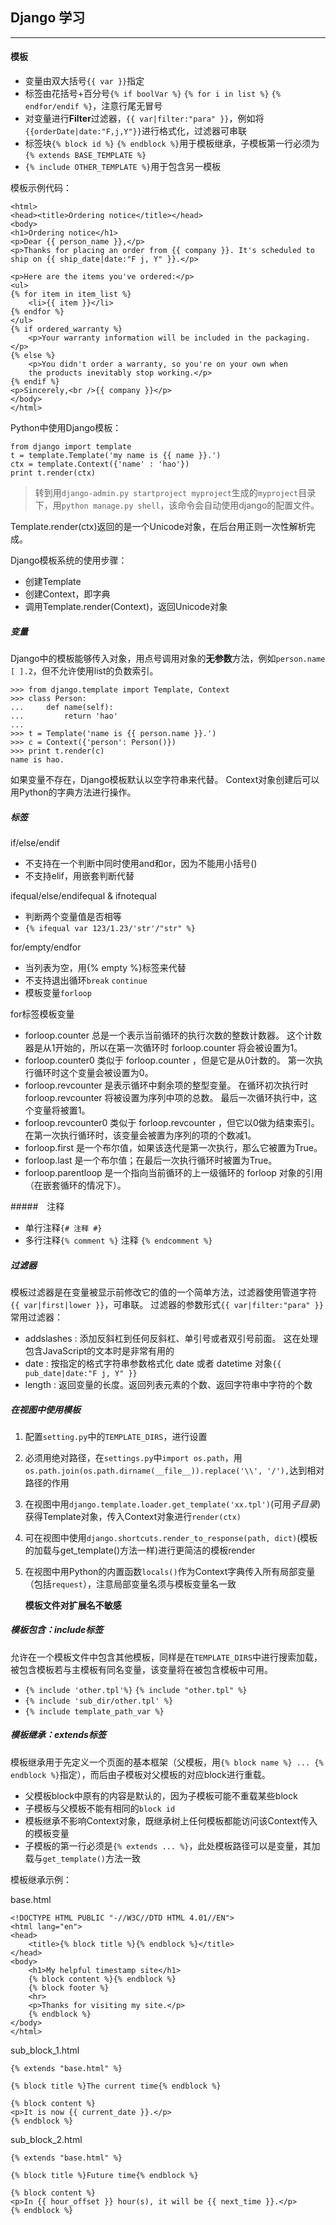 
## Django 学习
---  

#### 模板

* 变量由双大括号`{{ var }}`指定
* 标签由花括号+百分号`{% if boolVar %}` `{% for i in list %}` `{% endfor/endif %}`，注意行尾无冒号
* 对变量进行**Filter**过滤器，`{{ var|filter:"para" }}`，例如将`{{orderDate|date:"F,j,Y"}}`进行格式化，过滤器可串联
* 标签块`{% block id %}` `{% endblock %}`用于模板继承，子模板第一行必须为`{% extends BASE_TEMPLATE %}`
* `{% include OTHER_TEMPLATE %}`用于包含另一模板

模板示例代码：

    <html>
    <head><title>Ordering notice</title></head>
    <body>
    <h1>Ordering notice</h1>
    <p>Dear {{ person_name }},</p>
    <p>Thanks for placing an order from {{ company }}. It's scheduled to
    ship on {{ ship_date|date:"F j, Y" }}.</p>

    <p>Here are the items you've ordered:</p>
    <ul>
    {% for item in item_list %}
        <li>{{ item }}</li>
    {% endfor %}
    </ul>
    {% if ordered_warranty %}
        <p>Your warranty information will be included in the packaging.</p>
    {% else %}
        <p>You didn't order a warranty, so you're on your own when
        the products inevitably stop working.</p>
    {% endif %}
    <p>Sincerely,<br />{{ company }}</p>
    </body>
    </html>

Python中使用Django模板：

    from django import template
    t = template.Template('my name is {{ name }}.')
    ctx = template.Context({'name' : 'hao'})
    print t.render(ctx)

> 转到用`django-admin.py startproject myproject`生成的`myproject`目录下，用`python manage.py shell`，该命令会自动使用django的配置文件。  

Template.render(ctx)返回的是一个Unicode对象，在后台用正则一次性解析完成。

Django模板系统的使用步骤：

* 创建Template
* 创建Context，即字典
* 调用Template.render(Context)，返回Unicode对象

##### 变量

Django中的模板能够传入对象，用点号调用对象的**无参数**方法，例如`person.name` `[ ].2`，但不允许使用list的负数索引。

    >>> from django.template import Template, Context
    >>> class Person:
    ...     def name(self):
    ...         return 'hao'
    ... 
    >>> t = Template('name is {{ person.name }}.')
    >>> c = Context({'person': Person()})
    >>> print t.render(c)
    name is hao.

如果变量不存在，Django模板默认以空字符串来代替。
Context对象创建后可以用Python的字典方法进行操作。

##### 标签

if/else/endif

* 不支持在一个判断中同时使用and和or，因为不能用小括号()
* 不支持elif，用嵌套判断代替

ifequal/else/endifequal & ifnotequal

* 判断两个变量值是否相等
* `{% ifequal var 123/1.23/'str'/"str" %}`

for/empty/endfor

* 当列表为空，用{% empty %}标签来代替
* 不支持退出循环`break` `continue`
* 模板变量`forloop`  
  

for标签模板变量

- forloop.counter 总是一个表示当前循环的执行次数的整数计数器。 这个计数器是从1开始的，所以在第一次循环时 forloop.counter 将会被设置为1。
- forloop.counter0 类似于 forloop.counter ，但是它是从0计数的。 第一次执行循环时这个变量会被设置为0。
- forloop.revcounter 是表示循环中剩余项的整型变量。 在循环初次执行时 forloop.revcounter 将被设置为序列中项的总数。 最后一次循环执行中，这个变量将被置1。
- forloop.revcounter0 类似于 forloop.revcounter ，但它以0做为结束索引。 在第一次执行循环时，该变量会被置为序列的项的个数减1。
- forloop.first 是一个布尔值，如果该迭代是第一次执行，那么它被置为True。
- forloop.last 是一个布尔值；在最后一次执行循环时被置为True。
- forloop.parentloop 是一个指向当前循环的上一级循环的 forloop 对象的引用（在嵌套循环的情况下）。
  

#####　注释

* 单行注释`{# 注释 #}`
* 多行注释`{% comment %}` 注释 `{% endcomment %}`


##### 过滤器

模板过滤器是在变量被显示前修改它的值的一个简单方法，过滤器使用管道字符`{{ var|first|lower }}`，可串联。
过滤器的参数形式`{{ var|filter:"para" }}`
常用过滤器：

* addslashes : 添加反斜杠到任何反斜杠、单引号或者双引号前面。 这在处理包含JavaScript的文本时是非常有用的
* date : 按指定的格式字符串参数格式化 date 或者 datetime 对象`{{ pub_date|date:"F j, Y" }}`
* length : 返回变量的长度。返回列表元素的个数、返回字符串中字符的个数


##### 在视图中使用模板

1. 配置`setting.py`中的`TEMPLATE_DIRS`，进行设置
2. 必须用绝对路径，在`settings.py`中`import os.path`，用`os.path.join(os.path.dirname(__file__)).replace('\\', '/'),`达到相对路径的作用
3. 在视图中用`django.template.loader.get_template('xx.tpl')`(可用*子目录*)获得Template对象，传入Context对象进行`render(ctx)`
4. 可在视图中使用`django.shortcuts.render_to_response(path, dict)`(模板的加载与get_template()方法一样)进行更简洁的模板render
5. 在视图中用Python的内置函数`locals()`作为Context字典传入所有局部变量（包括`request`），注意局部变量名须与模板变量名一致

    **模板文件对扩展名不敏感**


##### 模板包含：include标签

允许在一个模板文件中包含其他模板，同样是在`TEMPLATE_DIRS`中进行搜索加载，被包含模板若与主模板有同名变量，该变量将在被包含模板中可用。

- `{% include 'other.tpl'%}` `{% include "other.tpl" %}`
- `{% include 'sub_dir/other.tpl' %}`
- `{% include template_path_var %}`

##### 模板继承：extends标签

模板继承用于先定义一个页面的基本框架（父模板，用`{% block name %} ... {% endblock %}`指定），而后由子模板对父模板的对应block进行重载。

- 父模板block中原有的内容是默认的，因为子模板可能不重载某些block
- 子模板与父模板不能有相同的`block id`
- 模板继承不影响Context对象，既继承树上任何模板都能访问该Context传入的模板变量
- 子模板的第一行必须是`{% extends ... %}`，此处模板路径可以是变量，其加载与`get_template()`方法一致

模板继承示例：

base.html

    <!DOCTYPE HTML PUBLIC "-//W3C//DTD HTML 4.01//EN">
    <html lang="en">
    <head>
        <title>{% block title %}{% endblock %}</title>
    </head>
    <body>
        <h1>My helpful timestamp site</h1>
        {% block content %}{% endblock %}
        {% block footer %}
        <hr>
        <p>Thanks for visiting my site.</p>
        {% endblock %}
    </body>
    </html>

sub_block_1.html

    {% extends "base.html" %}

    {% block title %}The current time{% endblock %}

    {% block content %}
    <p>It is now {{ current_date }}.</p>
    {% endblock %}

sub_block_2.html

    {% extends "base.html" %}

    {% block title %}Future time{% endblock %}

    {% block content %}
    <p>In {{ hour_offset }} hour(s), it will be {{ next_time }}.</p>
    {% endblock %}

